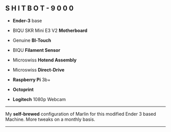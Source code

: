 ## __S H I T B O T - 9 0 0 0__

- __Ender-3__ base

- BIQU SKR Mini E3 V2 __Motherboard__

- Genuine __Bl-Touch__

- BIQU __Filament Sensor__

- Microswiss __Hotend Assembly__

- Microswiss __Direct-Drive__

- __Raspberry Pi__ 3b+

- __Octoprint__

- __Logitech__ 1080p Webcam
--------------------------------------------------------------------------------
My __self-brewed__ configuration of Marlin for this modified Ender 3 based Machine.
More tweaks on a monthly basis.

---------------------------------------------------------------------------------
